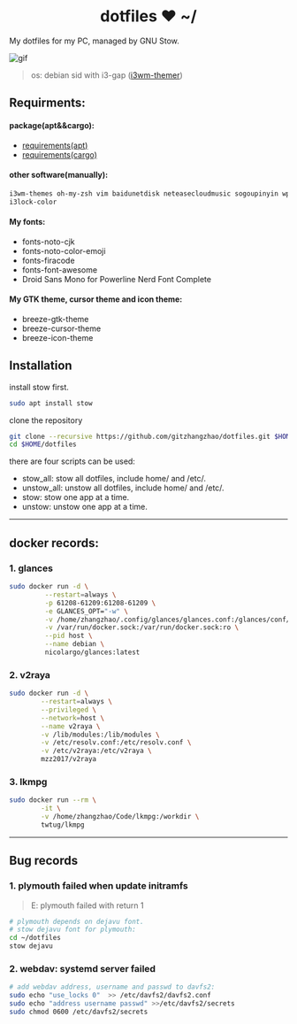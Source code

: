 <h1 align="center">dotfiles ❤ ~/</h1> My dotfiles for my PC, managed by GNU Stow.

![gif](https://thumbs.gfycat.com/AlarmingCoordinatedEarwig-max-1mb.gif)

> os: debian sid with i3-gap ([i3wm-themer](https://github.com/unix121/i3wm-themer))

## **Requirments:**

#### **package(apt&&cargo):**
- [requirements(apt)](requirements.apt)
- [requirements(cargo)](requirements.cargo)

#### **other software(manually):**
```bash
i3wm-themes oh-my-zsh vim baidunetdisk neteasecloudmusic sogoupinyin wps qq-linux i3lock-fancy electron-ssr v2raya(docker) glances(docker) zotero docker code
i3lock-color
```

#### **My fonts:**
- fonts-noto-cjk                                     
- fonts-noto-color-emoji                            
- fonts-firacode                                  
- fonts-font-awesome                        
- Droid Sans Mono for Powerline Nerd Font Complete

#### **My GTK theme, cursor theme and icon theme:**
- breeze-gtk-theme 
- breeze-cursor-theme 
- breeze-icon-theme

## **Installation**
install stow first.
```bash
sudo apt install stow
```
clone the repository
```bash
git clone --recursive https://github.com/gitzhangzhao/dotfiles.git $HOME
cd $HOME/dotfiles
```
there are four scripts can be used:

- stow_all:  stow all dotfiles, include home/ and /etc/.
- unstow_all:  unstow all dotfiles, include home/ and /etc/.
- stow:  stow one app at a time.
- unstow:  unstow one app at a time.

---------------------------------------------------------------

## **docker records:**
### 1. glances

```bash
sudo docker run -d \
         --restart=always \
         -p 61208-61209:61208-61209 \
         -e GLANCES_OPT="-w" \
         -v /home/zhangzhao/.config/glances/glances.conf:/glances/conf/glances.conf \
         -v /var/run/docker.sock:/var/run/docker.sock:ro \
         --pid host \
         --name debian \
         nicolargo/glances:latest
```

### 2. v2raya

```bash
sudo docker run -d \
        --restart=always \
        --privileged \
        --network=host \
        --name v2raya \
        -v /lib/modules:/lib/modules \
        -v /etc/resolv.conf:/etc/resolv.conf \
        -v /etc/v2raya:/etc/v2raya \
        mzz2017/v2raya
```

### 3. lkmpg

```bash
sudo docker run --rm \
        -it \
        -v /home/zhangzhao/Code/lkmpg:/workdir \
        twtug/lkmpg
```

---------------------------------------------------------------

## **Bug records**

### 1. plymouth failed when update initramfs

> E: plymouth failed with return 1

```bash
# plymouth depends on dejavu font.
# stow dejavu font for plymouth:
cd ~/dotfiles
stow dejavu
```

### 2. webdav: systemd server failed

```bash
# add webdav address, username and passwd to davfs2:
sudo echo "use_locks 0"  >> /etc/davfs2/davfs2.conf
sudo echo "address username passwd" >>/etc/davfs2/secrets
sudo chmod 0600 /etc/davfs2/secrets
```

